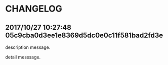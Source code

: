 # CHANGELOG

## 2017/10/27 10:27:48 05c9cba0d3ee1e8369d5dc0e0c11f581bad2fd3e

description message.

detail messsage.
